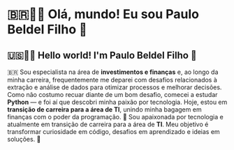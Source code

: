 # :brazil:👩‍💻 Olá, mundo! Eu sou Paulo Beldel Filho 👋
## :us:👩‍💻 Hello world! I'm Paulo Beldel Filho 👋 

:brazil: Sou especialista na área de **investimentos e finanças** e, ao longo da minha carreira, frequentemente me deparei com desafios relacionados à extração e análise de dados para otimizar processos e melhorar decisões. Como não costumo recuar diante de um bom desafio, comecei a estudar **Python** — e foi aí que descobri minha paixão por tecnologia. Hoje, estou em **transição de carreira para a área de TI**, unindo minha bagagem em finanças com o poder da programação. 🚀
Sou apaixonada por tecnologia e atualmente em transição de carreira para a área de **TI**. Meu objetivo é transformar curiosidade em código, desafios em aprendizado e ideias em soluções. 🚀


<!--
**paulobeldel/paulobeldel** is a ✨ _special_ ✨ repository because its `README.md` (this file) appears on your GitHub profile.

Here are some ideas to get you started:

- 🔭 I’m currently working on ...
- 🌱 I’m currently learning ...
- 👯 I’m looking to collaborate on ...
- 🤔 I’m looking for help with ...
- 💬 Ask me about ...
- 📫 How to reach me: ...
- 😄 Pronouns: ...
- ⚡ Fun fact: ...
-->
